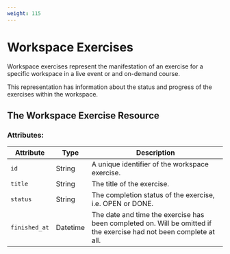 ```yaml
---
weight: 115
---
```



# Workspace Exercises

Workspace exercises represent the manifestation of an exercise for a specific workspace in a live event or and on-demand course.

This representation has information about the status and progress of the exercises within the workspace.

## The Workspace Exercise Resource

### Attributes:

Attribute                   | Type     | Description
---------                   | -------  | -------
`id`                        | String   | A unique identifier of the workspace exercise.
`title`                     | String   | The title of the exercise.
`status`                    | String   | The completion status of the exercise, i.e. OPEN or DONE.
`finished_at`               | Datetime | The date and time the exercise has been completed on. Will be omitted if the exercise had not been complete at all.
